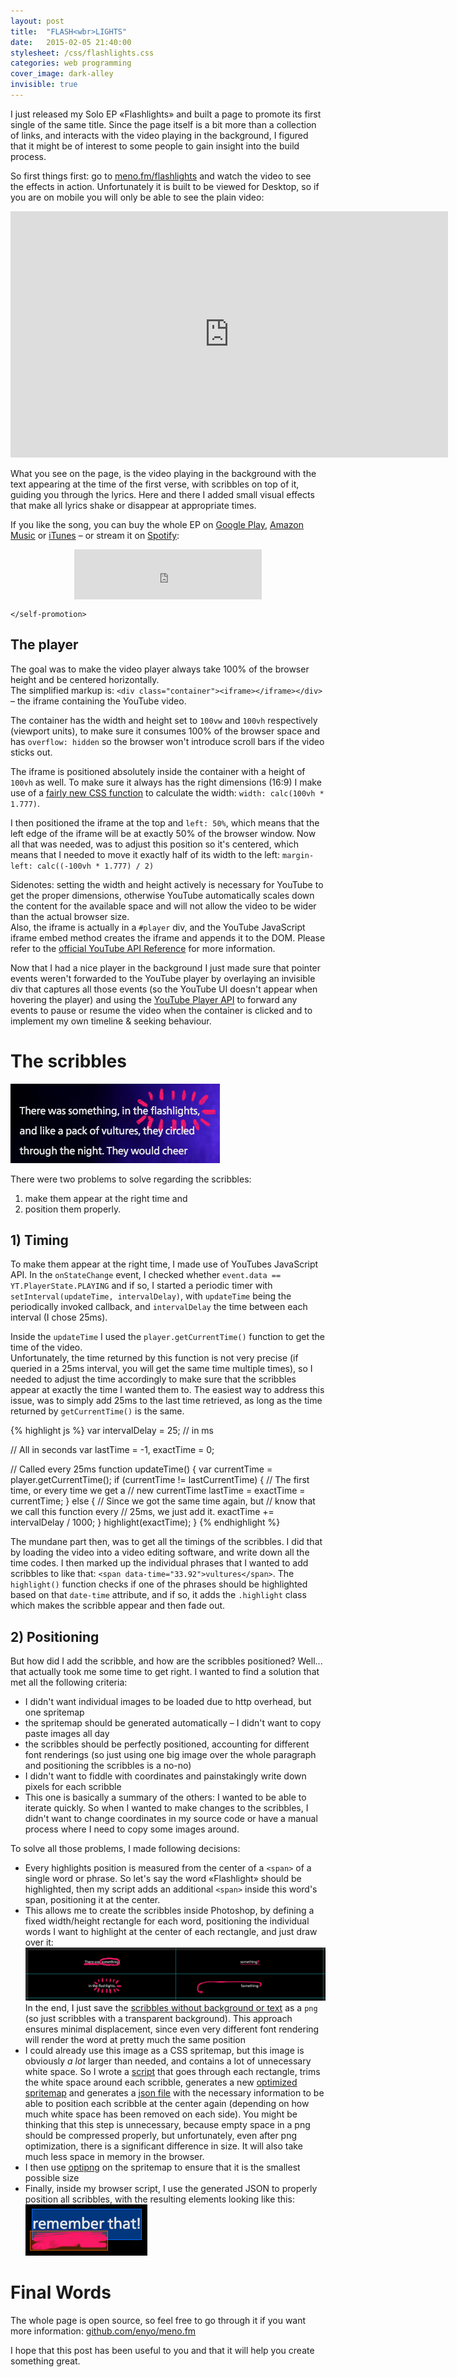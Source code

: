 ```yaml
---
layout: post
title:  "FLASH<wbr>LIGHTS"
date:   2015-02-05 21:40:00
stylesheet: /css/flashlights.css
categories: web programming
cover_image: dark-alley
invisible: true
---
```


I just released my Solo EP «Flashlights» and built a page to promote its first single of the same title. Since the
page itself is a bit more than a collection of links, and interacts with the video playing in the background, I
figured that it might be of interest to some people to gain insight into the build process.

So first things first: go to [meno.fm/flashlights](http://www.meno.fm/flashlights/) and watch the video to see the
effects in action. Unfortunately it is built to be viewed for Desktop, so if you are on mobile you will only be able
to see the plain video:

<section class="embedded-video">
  <div><iframe width="700" height="394" src="https://www.youtube.com/embed/sFBFkZYGgcE?rel=0" frameborder="0" allowfullscreen></iframe></div>
</section>

What you see on the page, is the video playing in the background with the text appearing at the time of the first verse,
with scribbles on top of it, guiding you through the lyrics. Here and there I added small visual effects that make all
lyrics shake or disappear at appropriate times.

If you like the song, you can buy the whole EP on [Google Play](https://play.google.com/store/music/album/Meno_Flashlights?id=Bvkm477idlkjw6joacowb7aa4he),
[Amazon Music](https://www.amazon.com/gp/product/B01AP3ETYO?ie=UTF8&keywords=meno%20flashlights&qid=1454067033&ref_=sr_1_3&s=dmusic&sr=8-3)
or [iTunes](https://itunes.apple.com/at/album/flashlights-ep/id1075875101?l=en) –
or stream it on [Spotify](https://open.spotify.com/album/14y7LCmuPCBAZqrvc6uqkd):
 
<div>
  <iframe style="display: block; width: 300px; margin: 0 auto;" src="https://embed.spotify.com/?uri=spotify%3Aalbum%3A14y7LCmuPCBAZqrvc6uqkd&theme=white&view=coverart" width="300" height="80" frameborder="0" allowtransparency="true"></iframe>
</div>

`</self-promotion>`


<div class="dark the-player backdrop">
  <h2>The player</h2>

  <div class="side-by-side">
    <div class="side">
      <p>
        The goal was to make the video player always take 100% of the browser height and be centered horizontally.
        <br>
        The simplified markup is: <code>&lt;div class="container"&gt;&lt;iframe&gt;&lt;/iframe&gt;&lt;/div&gt;</code>
        – the iframe containing the YouTube video.
      </p>
      <p>
        The container has the width and height set to <code>100vw</code> and
        <code>100vh</code> respectively (viewport units), to make sure it consumes 100% of the browser space and has
        <code>overflow: hidden</code> so the browser won't introduce scroll bars if the video sticks out.
      </p>
    </div>
    <div class="side">
      <p>
        The iframe is positioned absolutely inside the container with a height of <code>100vh</code> as well.
        To make sure it always has the right dimensions (16:9) I make use of a <a href="https://developer.mozilla.org/en-US/docs/Web/CSS/calc">fairly new CSS function</a>
        to calculate the width: <code>width: calc(100vh * 1.777)</code>.
      </p>
      <p>
        I then positioned the iframe at the top and <code>left: 50%</code>, which means that the left edge of the iframe
        will be at exactly 50% of the browser window. Now all that was needed, was to adjust this position so it's centered,
        which means that I needed to move it exactly half of its width to the left: <code>margin-left: calc((-100vh * 1.777) / 2)</code>
      </p>
    </div>
  </div>
  
  <p>
    Sidenotes: setting the width and height actively is necessary for YouTube to get the proper dimensions, otherwise
    YouTube automatically scales down the content for the available space and will not allow the video to be wider than
    the actual browser size.<br>
    Also, the iframe is actually in a <code>#player</code> div, and the YouTube JavaScript iframe embed method creates the
    iframe and appends it to the DOM. Please refer to the
    <a href="https://developers.google.com/youtube/iframe_api_reference">official YouTube API Reference</a> for more
    information.
  </p>
</div>


Now that I had a nice player in the background I just made sure that pointer events weren't forwarded to the
YouTube player by overlaying an invisible div that captures all those events (so the YouTube UI doesn't appear when
hovering the player) and using the [YouTube Player API](https://developers.google.com/youtube/iframe_api_reference?hl=en#Playback_controls)
to forward any events to pause or resume the video when the container is clicked and to implement my own timeline &
seeking behaviour.


# The scribbles

<p>
  <img style="margin: 0 auto;" src="/images/posts/flashlights-example.jpg">
</p>

There were two problems to solve regarding the scribbles:  
1) make them appear at the right time and
2) position them properly.


## 1) Timing

<p>
  To make them appear at the right time, I made use of YouTubes JavaScript API. In the <code>onStateChange</code>
  event, I checked whether <code>event.data == YT.PlayerState.PLAYING</code> and if so, I started a periodic timer
  with <code>setInterval(updateTime, intervalDelay)</code>, with <code>updateTime</code> being the periodically
  invoked callback, and <code>intervalDelay</code> the time between each interval (I chose 25ms).
</p>

<div class="side-by-side">
  <div class="side">
    <p>
      Inside the <code>updateTime</code> I used the <code>player.getCurrentTime()</code> function to get the time of the video.
      <br>
      Unfortunately, the
      time returned by this function is not very precise (if queried in a 25ms interval, you will get the same time multiple
      times), so I needed to adjust the time accordingly to make sure that the scribbles appear at exactly the time I
      wanted them to. The easiest way to address this issue, was to simply add 25ms to the last time retrieved, as
      long as the time returned by <code>getCurrentTime()</code> is the same.
    </p>
  </div>
  <div class="side">
{% highlight js %}
var intervalDelay = 25; // in ms

// All in seconds
var lastTime = -1, exactTime = 0;

// Called every 25ms
function updateTime() {
  var currentTime = player.getCurrentTime();
  if (currentTime != lastCurrentTime) {
    // The first time, or every time we get a
    // new currentTime
    lastTime = exactTime = currentTime;
  }
  else {
    // Since we got the same time again, but
    // know that we call this function every
    // 25ms, we just add it.
    exactTime += intervalDelay / 1000;
  }
  highlight(exactTime);
}
{% endhighlight %}
  </div>
</div>
   
The mundane part then, was to get all the timings of the scribbles. I did that by loading the video into a video editing
software, and write down all the time codes. I then marked up the individual phrases that I wanted to add scribbles to like
that: `<span data-time="33.92">vultures</span>`. The `highlight()` function checks if one of the phrases should be
highlighted based on that `date-time` attribute, and if so, it adds the `.highlight` class which makes the
scribble appear and then fade out.

## 2) Positioning

But how did I add the scribble, and how are the scribbles positioned? Well... that actually took me some time to get right.
I wanted to find a solution that met all the following criteria:

- I didn't want individual images to be loaded due to http overhead, but one spritemap
- the spritemap should be generated automatically – I didn't want to copy paste images all day
- the scribbles should be perfectly positioned, accounting for different font renderings (so just using one
  big image over the whole paragraph and positioning the scribbles is a no-no)
- I didn't want to fiddle with coordinates and painstakingly write down pixels for each scribble
- This one is basically a summary of the others: I wanted to be able to iterate quickly. So when I wanted to make changes
  to the scribbles, I didn't want to change coordinates in my source code or have a manual process where I need to copy
  some images around.

To solve all those problems, I made following decisions:
 
- Every highlights position is measured from the center of a `<span>` of a single word or phrase. So let's say the word
  «Flashlight» should be highlighted, then my script adds an additional `<span>` inside this word's span,  positioning
  it at the center.
- This allows me to create the scribbles inside Photoshop, by defining a fixed width/height rectangle for each word,
  positioning the individual words I want to highlight at the center of each rectangle, and just draw over it:  
  ![](/images/posts/flashlights-scribble-screenshot.png)  
  In the end, I just save the [scribbles without background or text](https://github.com/enyo/meno.fm/blob/gh-pages/flashlights/images/highlights/_verse1.png)
  as a `png` (so just scribbles with a transparent background).
  This approach ensures minimal displacement, since even very different font rendering will render the word at pretty
  much the same position
- I could already use this image as a CSS spritemap, but this image is obviously _a lot_ larger than needed, and
  contains a lot of unnecessary white space. So I wrote a [script](https://github.com/enyo/meno.fm/blob/gh-pages/flashlights/images/highlights/_production/bin/create_spritemap.dart)
  that goes through each rectangle, trims the white space around each scribble, generates a new
  [optimized spritemap](https://github.com/enyo/meno.fm/blob/gh-pages/flashlights/images/highlights/verse1.png) and
  generates a [json file](https://github.com/enyo/meno.fm/blob/gh-pages/_includes/flashlights/verse1.json) with the
  necessary information to be able to position each scribble at the center again (depending on how much white space has
  been removed on each side).
  You might be thinking that this step is unnecessary, because empty space in a png should be compressed
  properly, but unfortunately, even after png optimization, there is a significant difference in size. It will also take
  much less space in memory in the browser.
- I then use [optipng](http://optipng.sourceforge.net/) on the spritemap to ensure that it is the smallest possible size
- Finally, inside my browser script, I use the generated JSON to properly position all scribbles, with the resulting
  elements looking like this:  
  ![Scribble example](/images/posts/flashlights-scribble-example.png)
  

# Final Words

The whole page is open source, so feel free to go through it if you want more information: [github.com/enyo/meno.fm](https://github.com/enyo/meno.fm)

I hope that this post has been useful to you and that it will help you create something great.

